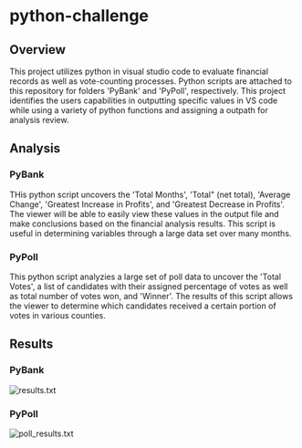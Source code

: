 # python-challenge

## Overview

This project utilizes python in visual studio code to evaluate financial records as well as vote-counting processes. Python scripts are attached to this repository for folders 'PyBank' and 'PyPoll', respectively.
This project identifies the users capabilities in outputting specific values in VS code while using a variety of python functions and assigning a outpath for analysis review. 

## Analysis

### PyBank
THis python script uncovers the 'Total Months', 'Total" (net total), 'Average Change', 'Greatest Increase in Profits', and 'Greatest Decrease in Profits'. The viewer will be able to easily view these values in the output file and make conclusions based on the financial analysis results. This script is useful in determining variables through a large data set over many months.

### PyPoll
This python script analyzies a large set of poll data to  uncover the 'Total Votes', a list of candidates with their assigned percentage of votes as well as total number of votes won, and 'Winner'. The results of this script allows the viewer to determine which candidates received a certain portion of votes in various counties.

## Results 

### PyBank
![results.txt](PyBank.Results.png)


### PyPoll
![poll_results.txt](PyPoll.Results.png)